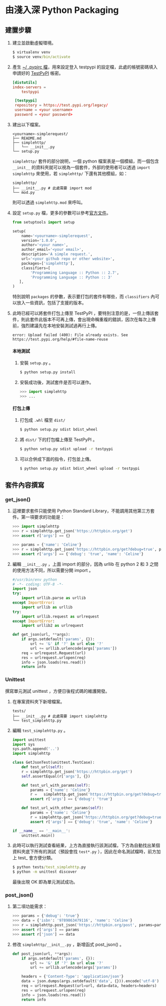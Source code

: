 # 由淺入深 Python Packaging

## 建置步驟
1. 建立並啟動虛擬環境。

   ```cmd
   $ virtualenv venv
   $ source venv/bin/activate
   ```
2. 產生 [~/ .pypirc 檔](https://docs.python.org/2/distutils/packageindex.html#the-pypirc-file)，用來設定登入 testpypi 的設定檔，此處的帳號密碼填入申請好的 [TestPyPI](https://test.pypi.org/) 帳密。
   ```rc
   [distutils]
   index-servers =
       testpypi

    [testpypi]
    repository = https://test.pypi.org/legacy/
    username = <your username>
    password = <your password>
   ```
3. 建出以下檔案。
   ```
   <yourname>-simplerequest/
   ├── README.md
   ├── simplehttp/
   │   └── __init__.py
   └── setup.py
   ```
   `simplehttp/` 套件的部分說明，一個 python 檔案表是一個模組，而一個包含 `__init__` 的資料夾就可以視為一個套件，外部的使用者可以透過 `import simplehttp` 來使用，若 `simplehttp/` 下還有其他模組，如：
   ```
   simplehttp/
   ├── __init__.py # 此處需要 import mod
   └── mod.py
   ```
   則可以透過 `simplehttp.mod` 來呼叫。
4. 設定 `setup.py` 檔，更多的參數可以參考[官方文件](https://docs.python.org/2.7/distutils/setupscript.html#additional-meta-data)。
   ```python
   from setuptools import setup

   setup(
       name='<yourname>-simplerequest',
       version='1.0.0',
       author='<your name>',
       author_email='<your email>',
       description='A simple request.',
       url='<your github repo or other website>',
       packages=['simplehttp'],
       classifiers=[
           'Programming Language :: Python :: 2.7',
           'Programming Language :: Python :: 3'
      ],
   )
   ```
   特別說明 `packages` 的參數，表示要打包的套件有哪些，而 `classifiers` 內可以放入一些資訊，包括了支援的版本。
5. 此時已經可以將套件打包上傳至 TestPyPI ，要特別注意的是，一但上傳該套件，則此套件此版本不可再上傳，會出現命稱重複的錯誤，因次在每次上傳前，強烈建議先在本地安裝測試過再行上傳。
   ```error
   error: Upload failed (400): File already exists. See https://test.pypi.org/help/#file-name-reuse
   ```
   #### 本地測試
   1. 安裝 `setup.py` 。

      ```cmd
      $ python setup.py install
      ```
   2. 安裝成功後，測試套件是否可以運作。
      ```python
      >>> import simplehttp
      >>> ...
      ```

   #### 打包上傳
   1. 打包成 `.whl` 檔至 `dist/`
   
      ```cmd
      $ python setup.py sdist bdist_wheel
      ```
   2. 將 `dist/` 下的打包檔上傳至 TestPyPI 。
      ```cmd
      $ python setup.py sdist upload -r testpypi
      ```
   3. 可以合併成下面的指令，打包並上傳。
      ```cmd
      $ python setup.py sdist bdist_wheel upload -r testpypi
      ```
## 套件內容撰寫
### get_json()
1. 這裡要求套件只能使用 Python Standard Library，不能調用其他第三方套件。第一項要求的功能是：

   ```python
   >>> import simplehttp
   >>> r = simplehttp.get_json('https://httpbin.org/get')
   >>> assert r['args'] == {}
   
   >>> params = {'name': 'Celine'}
   >>> r = simplehttp.get_json('https://httpbin.org/get?debug=true', params=params)
   >>> assert r['args'] == {'debug': 'true', 'name': 'Celine'}
   ```
2. 編輯 `__init__.py` ，上面 import 的部分，因為 urllib 在 python 2 和 3 之間的使用方法不同，所以需要分開 import 。
   ```python
   #/usr/bin/env python
   # -*- coding: UTF-8 -*-
   import json
   try:
       import urllib.parse as urllib
   except ImportError:
       import urllib as urllib
   try:
       import urllib.request as urlrequest
   except ImportError:
       import urllib2 as urlrequest

   def get_json(url, **args):
       if args.setdefault('params', {}):
           url += '&' if '?' in url else '?'
           url += urllib.urlencode(args['params'])
       req = urlrequest.Request(url)
       res = urlrequest.urlopen(req)
       info = json.loads(res.read())
       return info
   ```
### Unittest
撰寫單元測試 unittest ，方便日後程式碼的維護開發。

1. 在專案資料夾下新增檔案。

   ```
   tests/
   ├── __init__.py # 此處需要 import simplehttp
   └── test_simplehttp.py
   ```
2. 編輯 `test_simplehttp.py` 。
   ```python
   import unittest
   import sys
   sys.path.append('..')
   import simplehttp

   class GetJsonTest(unittest.TestCase):
       def test_url(self):
       r = simplehttp.get_json('https://httpbin.org/get')
       self.assertEqual(r['args'], {})

       def test_url_with_params(self):
           params = {'name': 'Celine'}
           r =   simplehttp.get_json('https://httpbin.org/get?debug=true')
           assert r['args'] == {'debug': 'true'}

       def test_url_with_other_params(self):
           params = {'name': 'Celine'}
           r = simplehttp.get_json('https://httpbin.org/get?debug=true', params=params)
           assert r['args'] == {'debug': 'true', 'name': 'Celine'}

   if __name__ == '__main__':
       unittest.main()
   ```
3. 此時可以執行測試查看結果，上方為直接執行該測試檔，下方為自動找出某個資料夾底下所有的測試（預設會找 `test*.py` ），因此在命名測試檔時，前方加上 test_ 會方便分類。
   ```cmd
   $ python tests/test_simplehttp.py
   $ python -m unittest discover
   ```
   最後出現 OK 即為單元測試成功。
   
### post_json()
1. 第二項功能需求：
   ```python
   >>> params = {'debug': 'true'}
   >>> data = {'isbn': '9789863479116', 'name': 'Celine'}
   >>> r = simplehttp.post_json('https://httpbin.org/post', params=params, data=data)
   >>> assert r['args'] == params
   >>> assert r['json'] == data
   ```
3. 修改 `simplehttp/__init__.py` ，新增函式 post_json() 。

   ```python
   def post_json(url, **args):
       if args.setdefault('params', {}):
           url += '&' if '?' in url else '?'
           url += urllib.urlencode(args['params'])

       headers = {'Content-Type': 'application/json'}
       data = json.dumps(args.setdefault('data', {})).encode('utf-8')
       req = urlrequest.Request(url=url, data=data, headers=headers)
       res = urlrequest.urlopen(req)
       info = json.loads(res.read())
       return info
   ```
